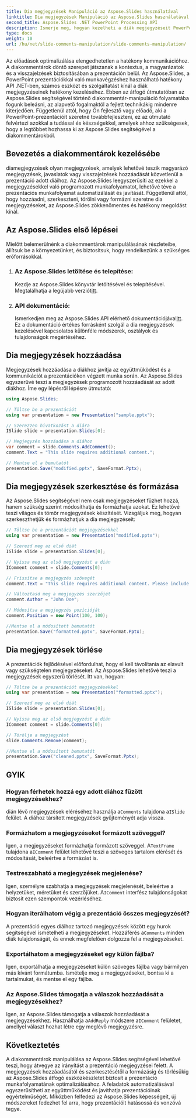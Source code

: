 ```yaml
---
title: Dia megjegyzések Manipuláció az Aspose.Slides használatával
linktitle: Dia megjegyzések Manipuláció az Aspose.Slides használatával
second_title: Aspose.Slides .NET PowerPoint Processing API
description: Ismerje meg, hogyan kezelheti a diák megjegyzéseit PowerPoint-prezentációkban az Aspose.Slides API for .NET használatával. Fedezze fel a lépésenkénti útmutatókat és a forráskód-példákat a dia megjegyzések hozzáadásához, szerkesztéséhez és formázásához.
type: docs
weight: 10
url: /hu/net/slide-comments-manipulation/slide-comments-manipulation/
---
```


Az előadások optimalizálása elengedhetetlen a hatékony kommunikációhoz. A diakommentárok döntő szerepet játszanak a kontextus, a magyarázatok és a visszajelzések biztosításában a prezentáción belül. Az Aspose.Slides, a PowerPoint prezentációkkal való munkavégzéshez használható hatékony API .NET-ben, számos eszközt és szolgáltatást kínál a diák megjegyzéseinek hatékony kezeléséhez. Ebben az átfogó útmutatóban az Aspose.Slides segítségével történő diakommentár-manipuláció folyamatába fogunk beleásni, az alapvető fogalmaktól a fejlett technikákig mindenre kiterjedően. Függetlenül attól, hogy Ön fejlesztő vagy előadó, aki a PowerPoint-prezentációit szeretné továbbfejleszteni, ez az útmutató felvértezi azokkal a tudással és készségekkel, amelyek ahhoz szükségesek, hogy a legtöbbet hozhassa ki az Aspose.Slides segítségével a diakommentárokból.

## Bevezetés a diakommentárok kezelésébe

diamegjegyzések olyan megjegyzések, amelyek lehetővé teszik magyarázó megjegyzések, javaslatok vagy visszajelzések hozzáadását közvetlenül a prezentáció adott diáihoz. Az Aspose.Slides leegyszerűsíti az ezekkel a megjegyzésekkel való programozott munkafolyamatot, lehetővé téve a prezentációs munkafolyamat automatizálását és javítását. Függetlenül attól, hogy hozzáadni, szerkeszteni, törölni vagy formázni szeretne dia megjegyzéseket, az Aspose.Slides zökkenőmentes és hatékony megoldást kínál.

## Az Aspose.Slides első lépései

Mielőtt belemerülnénk a diakommentárok manipulálásának részleteibe, állítsuk be a környezetünket, és biztosítsuk, hogy rendelkezünk a szükséges erőforrásokkal.

1. ### Az Aspose.Slides letöltése és telepítése: 
	 Kezdje az Aspose.Slides könyvtár letöltésével és telepítésével. Megtalálhatja a legújabb verziót[itt](https://releases.aspose.com/slides/net/).

2. ### API dokumentáció: 
	 Ismerkedjen meg az Aspose.Slides API elérhető dokumentációjával[itt](https://reference.aspose.com/slides/net/). Ez a dokumentáció értékes forrásként szolgál a dia megjegyzések kezelésével kapcsolatos különféle módszerek, osztályok és tulajdonságok megértéséhez.

## Dia megjegyzések hozzáadása

Megjegyzések hozzáadása a diákhoz javítja az együttműködést és a kommunikációt a prezentációkon végzett munka során. Az Aspose.Slides egyszerűvé teszi a megjegyzések programozott hozzáadását az adott diákhoz. Íme egy lépésről lépésre útmutató:

```csharp
using Aspose.Slides;

// Töltse be a prezentációt
using var presentation = new Presentation("sample.pptx");

// Szerezzen hivatkozást a diára
ISlide slide = presentation.Slides[0];

// Megjegyzés hozzáadása a diához
var comment = slide.Comments.AddComment();
comment.Text = "This slide requires additional content.";

// Mentse el a bemutatót
presentation.Save("modified.pptx", SaveFormat.Pptx);
```

## Dia megjegyzések szerkesztése és formázása

Az Aspose.Slides segítségével nem csak megjegyzéseket fűzhet hozzá, hanem szükség szerint módosíthatja és formázhatja azokat. Ez lehetővé teszi világos és tömör megjegyzések készítését. Vizsgáljuk meg, hogyan szerkeszthetjük és formázhatjuk a dia megjegyzéseit:

```csharp
// Töltse be a prezentációt megjegyzésekkel
using var presentation = new Presentation("modified.pptx");

// Szerezd meg az első diát
ISlide slide = presentation.Slides[0];

// Nyissa meg az első megjegyzést a dián
IComment comment = slide.Comments[0];

// Frissítse a megjegyzés szövegét
comment.Text = "This slide requires additional content. Please include relevant statistics.";

// Változtasd meg a megjegyzés szerzőjét
comment.Author = "John Doe";

// Módosítsa a megjegyzés pozícióját
comment.Position = new Point(100, 100);

//Mentse el a módosított bemutatót
presentation.Save("formatted.pptx", SaveFormat.Pptx);
```

## Dia megjegyzések törlése

A prezentációk fejlődésével előfordulhat, hogy el kell távolítania az elavult vagy szükségtelen megjegyzéseket. Az Aspose.Slides lehetővé teszi a megjegyzések egyszerű törlését. Itt van, hogyan:

```csharp
// Töltse be a prezentációt megjegyzésekkel
using var presentation = new Presentation("formatted.pptx");

// Szerezd meg az első diát
ISlide slide = presentation.Slides[0];

// Nyissa meg az első megjegyzést a dián
IComment comment = slide.Comments[0];

// Törölje a megjegyzést
slide.Comments.Remove(comment);

//Mentse el a módosított bemutatót
presentation.Save("cleaned.pptx", SaveFormat.Pptx);
```

## GYIK

### Hogyan férhetek hozzá egy adott diához fűzött megjegyzésekhez?

 dián lévő megjegyzések eléréséhez használja a`Comments` tulajdona a`ISlide` felület. A diához társított megjegyzések gyűjteményét adja vissza.

### Formázhatom a megjegyzéseket formázott szöveggel?

 Igen, a megjegyzéseket formázhatja formázott szöveggel. A`TextFrame` tulajdona a`IComment` felület lehetővé teszi a szöveges tartalom elérését és módosítását, beleértve a formázást is.

### Testreszabható a megjegyzések megjelenése?

 Igen, személyre szabhatja a megjegyzések megjelenését, beleértve a helyzetüket, méretüket és szerzőjüket. A`IComment` interfész tulajdonságokat biztosít ezen szempontok vezérléséhez.

### Hogyan iterálhatom végig a prezentáció összes megjegyzését?

 A prezentáció egyes diáihoz tartozó megjegyzések között egy hurok segítségével ismételheti a megjegyzéseket. Hozzáférés a`Comments` minden diák tulajdonságát, és ennek megfelelően dolgozza fel a megjegyzéseket.

### Exportálhatom a megjegyzéseket egy külön fájlba?

Igen, exportálhatja a megjegyzéseket külön szöveges fájlba vagy bármilyen más kívánt formátumba. Ismételje meg a megjegyzéseket, bontsa ki a tartalmukat, és mentse el egy fájlba.

### Az Aspose.Slides támogatja a válaszok hozzáadását a megjegyzésekhez?

 Igen, az Aspose.Slides támogatja a válaszok hozzáadását a megjegyzésekhez. Használhatja a`AddReply` módszere a`IComment` felületet, amellyel választ hozhat létre egy meglévő megjegyzésre.

## Következtetés

A diakommentárok manipulálása az Aspose.Slides segítségével lehetővé teszi, hogy átvegye az irányítást a prezentáció megjegyzései felett. A megjegyzések hozzáadásától és szerkesztésétől a formázásig és törlésükig az Aspose.Slides átfogó eszközkészletet biztosít a prezentáció munkafolyamatának optimalizálásához. A feladatok automatizálásával egyszerűsítheti az együttműködést és javíthatja prezentációinak egyértelműségét. Miközben felfedezi az Aspose.Slides képességeit, új módszereket fedezhet fel arra, hogy prezentációit hatásossá és vonzóvá tegye.